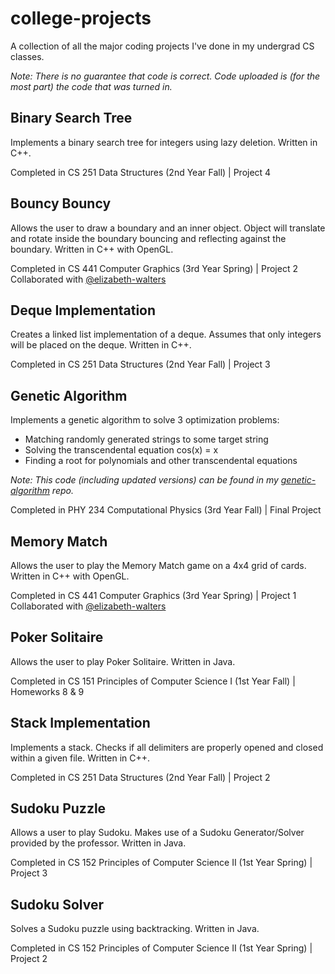 # college-projects
A collection of all the major coding projects I've done in my undergrad CS classes.  

<em>Note:  There is no guarantee that code is correct.  Code uploaded is (for the most part) the code that was turned in.</em>

## Binary Search Tree
Implements a binary search tree for integers using lazy deletion.  Written in C++.

Completed in CS 251 Data Structures (2nd Year Fall) | Project 4

## Bouncy Bouncy
Allows the user to draw a boundary and an inner object.  Object will translate and rotate inside the boundary bouncing and reflecting against the boundary.  Written in C++ with OpenGL.

Completed in CS 441 Computer Graphics (3rd Year Spring) | Project 2 <br/>
Collaborated with <a href="https://github.com/elizabeth-walters">@elizabeth-walters</a>

## Deque Implementation
Creates a linked list implementation of a deque.  Assumes that only integers will be placed on the deque.  Written in C++.

Completed in CS 251 Data Structures (2nd Year Fall) | Project 3

## Genetic Algorithm
Implements a genetic algorithm to solve 3 optimization problems:
<ul>
  <li>Matching randomly generated strings to some target string</li>
  <li>Solving the transcendental equation cos(x) = x</li>
  <li>Finding a root for polynomials and other transcendental equations</li>
</ul>
<em>Note:  This code (including updated versions) can be found in my <a href="https://github.com/asia-morgenstern/genetic-algorithm">genetic-algorithm</a> repo.</em>

Completed in PHY 234 Computational Physics (3rd Year Fall) | Final Project

## Memory Match
Allows the user to play the Memory Match game on a 4x4 grid of cards.  Written in C++ with OpenGL.

Completed in CS 441 Computer Graphics (3rd Year Spring) | Project 1 <br/>
Collaborated with <a href="https://github.com/elizabeth-walters">@elizabeth-walters</a>

## Poker Solitaire
Allows the user to play Poker Solitaire.  Written in Java.

Completed in CS 151 Principles of Computer Science I (1st Year Fall) | Homeworks 8 & 9

## Stack Implementation
Implements a stack.  Checks if all delimiters are properly opened and closed within a given file.  Written in C++.

Completed in CS 251 Data Structures (2nd Year Fall) | Project 2

## Sudoku Puzzle
Allows a user to play Sudoku.  Makes use of a Sudoku Generator/Solver provided by the professor.  Written in Java.

Completed in CS 152 Principles of Computer Science II (1st Year Spring) | Project 3

## Sudoku Solver
Solves a Sudoku puzzle using backtracking.  Written in Java.

Completed in CS 152 Principles of Computer Science II (1st Year Spring) | Project 2
